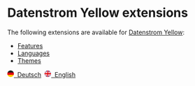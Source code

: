 # Datenstrom Yellow extensions

The following extensions are available for [Datenstrom Yellow](https://github.com/datenstrom/yellow):

* [Features](https://github.com/datenstrom/yellow-extensions/tree/master/features/)
* [Languages](https://github.com/datenstrom/yellow-extensions/tree/master/languages/)
* [Themes](https://github.com/datenstrom/yellow-extensions/tree/master/themes/)

<p>
<a href="README-de.md"><img src="https://raw.githubusercontent.com/datenstrom/yellow-extensions/master/features/help/language-de.png" width="15" height="15" alt="Deutsch">&nbsp; Deutsch</a>&nbsp;
<a href="README.md"><img src="https://raw.githubusercontent.com/datenstrom/yellow-extensions/master/features/help/language-en.png" width="15" height="15" alt="English">&nbsp; English</a>&nbsp;
</p>
